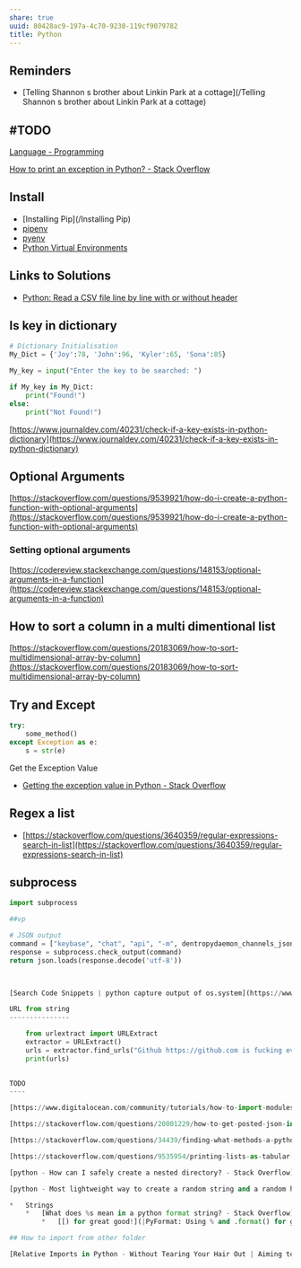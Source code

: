 ```yaml
---
share: true
uuid: 80428ac9-197a-4c70-9230-119cf9079782
title: Python
---
```

## Reminders

* [Telling Shannon s brother about Linkin Park at a cottage](/Telling Shannon s brother about Linkin Park at a cottage)

## #TODO

[Language - Programming](/304bae5f-df49-479f-bd2b-04331b9843aa)

[How to print an exception in Python? - Stack Overflow](https://stackoverflow.com/questions/1483429/how-to-print-an-exception-in-python)

## Install

* [Installing Pip](/Installing Pip)
* [pipenv](/e4d41502-ba24-43a6-a303-c00ab94f9d2e)
* [pyenv](/687bbe1e-57b1-4cc6-a44e-e4f470319f11)
* [Python Virtual Environments](/f56d0381-aed6-47cf-937f-07cc97dc51ad)

## Links to Solutions

*   [Python: Read a CSV file line by line with or without header](https://thispointer.com/python-read-a-csv-file-line-by-line-with-or-without-header/)

## Is key in dictionary

``` python
# Dictionary Initialisation
My_Dict = {'Joy':78, 'John':96, 'Kyler':65, 'Sona':85}

My_key = input("Enter the key to be searched: ")

if My_key in My_Dict:
    print("Found!")
else:
    print("Not Found!")
```
    

[https://www.journaldev.com/40231/check-if-a-key-exists-in-python-dictionary](https://www.journaldev.com/40231/check-if-a-key-exists-in-python-dictionary)

## Optional Arguments

[https://stackoverflow.com/questions/9539921/how-do-i-create-a-python-function-with-optional-arguments](https://stackoverflow.com/questions/9539921/how-do-i-create-a-python-function-with-optional-arguments)

### Setting optional arguments

[https://codereview.stackexchange.com/questions/148153/optional-arguments-in-a-function](https://codereview.stackexchange.com/questions/148153/optional-arguments-in-a-function)

## How to sort a column in a multi dimentional list

[https://stackoverflow.com/questions/20183069/how-to-sort-multidimensional-array-by-column](https://stackoverflow.com/questions/20183069/how-to-sort-multidimensional-array-by-column)

## Try and Except

``` python
try:
    some_method()
except Exception as e:
    s = str(e)
```

Get the Exception Value

* [Getting the exception value in Python - Stack Overflow](https://stackoverflow.com/questions/4308182/getting-the-exception-value-in-python)

## Regex a list


*   [https://stackoverflow.com/questions/3640359/regular-expressions-search-in-list](https://stackoverflow.com/questions/3640359/regular-expressions-search-in-list)

## subprocess

``` python
import subprocess

##vp

# JSON output
command = ["keybase", "chat", "api", "-m", dentropydaemon_channels_json]
response = subprocess.check_output(command)
return json.loads(response.decode('utf-8'))
    


[Search Code Snippets | python capture output of os.system](https://www.codegrepper.com/search.php?answer_removed=1&q=python%20capture%20output%20of%20os.system)

URL from string
---------------

    from urlextract import URLExtract
    extractor = URLExtract()
    urls = extractor.find_urls("Github https://github.com is fucking evil")
    print(urls)
    

TODO
----

[https://www.digitalocean.com/community/tutorials/how-to-import-modules-in-python-3](https://www.digitalocean.com/community/tutorials/how-to-import-modules-in-python-3)

[https://stackoverflow.com/questions/20001229/how-to-get-posted-json-in-flask](https://stackoverflow.com/questions/20001229/how-to-get-posted-json-in-flask)

[https://stackoverflow.com/questions/34439/finding-what-methods-a-python-object-has](https://stackoverflow.com/questions/34439/finding-what-methods-a-python-object-has)

[https://stackoverflow.com/questions/9535954/printing-lists-as-tabular-data](https://stackoverflow.com/questions/9535954/printing-lists-as-tabular-data)

[python - How can I safely create a nested directory? - Stack Overflow](https://stackoverflow.com/questions/273192/how-can-i-safely-create-a-nested-directory)

[python - Most lightweight way to create a random string and a random hexadecimal number - Stack Overflow](https://stackoverflow.com/questions/2782229/most-lightweight-way-to-create-a-random-string-and-a-random-hexadecimal-number)

*   Strings
    *   [What does %s mean in a python format string? - Stack Overflow](https://stackoverflow.com/questions/997797/what-does-s-mean-in-a-python-format-string)
        *   [[) for great good!](|PyFormat: Using % and .format() for great good!]]%20for%20great%20good!)%20for%20great%20good!)%20for%20great%20good!)%20for%20great%20good!)%20for%20great%20good!)%20for%20great%20good!)

## How to import from other folder

[Relative Imports in Python - Without Tearing Your Hair Out | Aiming to Misbehave](https://gideonbrimleaf.github.io/2021/01/26/relative-imports-python.html)